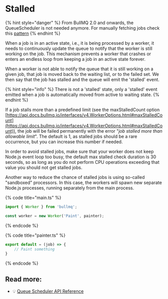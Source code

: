 # Stalled

{% hint style="danger" %}
From BullMQ 2.0 and onwards, the QueueScheduler is not needed anymore. For manually fetching jobs check this [pattern](https://docs.bullmq.io/patterns/manually-fetching-jobs#checking-for-stalled-jobs)
{% endhint %}

When a job is in an active state, i.e., it is being processed by a worker, it needs to continuously update the queue to notify that the worker is still working on the job. This mechanism prevents a worker that crashes or enters an endless loop from keeping a job in an active state forever.

When a worker is not able to notify the queue that it is still working on a given job, that job is moved back to the waiting list, or to the failed set. We then say that the job has stalled and the queue will emit the 'stalled' event.

{% hint style="info" %}
There is not a 'stalled' state, only a 'stalled' event emitted when a job is automatically moved from active to waiting state.
{% endhint %}

If a job stalls more than a predefined limit (see the maxStalledCount option [https://api.docs.bullmq.io/interfaces/v4.WorkerOptions.html#maxStalledCount](https://api.docs.bullmq.io/interfaces/v4.WorkerOptions.html#maxStalledCount)), the job will be failed permanently with the error "_job stalled more than allowable limit_". The default is 1, as stalled jobs should be a rare occurrence, but you can increase this number if needed.

In order to avoid stalled jobs, make sure that your worker does not keep Node.js event loop too busy, the default max stalled check duration is 30 seconds, so as long as you do not perform CPU operations exceeding that value you should not get stalled jobs.

Another way to reduce the chance of stalled jobs is using so-called "sandboxed" processors. In this case, the workers will spawn new separate Node.js processes, running separately from the main process.

{% code title="main.ts" %}
```typescript
import { Worker } from 'bullmq';

const worker = new Worker('Paint', painter);
```
{% endcode %}

{% code title="painter.ts" %}
```typescript
export default = (job) => {
    // Paint something
}
```
{% endcode %}

## Read more:

* 💡 [Queue Scheduler API Reference](https://api.docs.bullmq.io/classes/v1.QueueScheduler.html)
